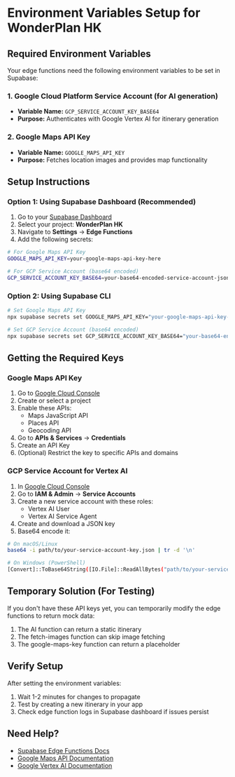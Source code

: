 # Environment Variables Setup for WonderPlan HK

## Required Environment Variables

Your edge functions need the following environment variables to be set in Supabase:

### 1. Google Cloud Platform Service Account (for AI generation)
- **Variable Name:** `GCP_SERVICE_ACCOUNT_KEY_BASE64`
- **Purpose:** Authenticates with Google Vertex AI for itinerary generation

### 2. Google Maps API Key
- **Variable Name:** `GOOGLE_MAPS_API_KEY`  
- **Purpose:** Fetches location images and provides map functionality

## Setup Instructions

### Option 1: Using Supabase Dashboard (Recommended)

1. Go to your [Supabase Dashboard](https://app.supabase.com)
2. Select your project: **WonderPlan HK**
3. Navigate to **Settings** → **Edge Functions**
4. Add the following secrets:

```bash
# For Google Maps API Key
GOOGLE_MAPS_API_KEY=your-google-maps-api-key-here

# For GCP Service Account (base64 encoded)
GCP_SERVICE_ACCOUNT_KEY_BASE64=your-base64-encoded-service-account-json
```

### Option 2: Using Supabase CLI

```bash
# Set Google Maps API Key
npx supabase secrets set GOOGLE_MAPS_API_KEY="your-google-maps-api-key-here" --project-ref ktmnbpighqfinfpbyizu

# Set GCP Service Account (base64 encoded)
npx supabase secrets set GCP_SERVICE_ACCOUNT_KEY_BASE64="your-base64-encoded-service-account-json" --project-ref ktmnbpighqfinfpbyizu
```

## Getting the Required Keys

### Google Maps API Key

1. Go to [Google Cloud Console](https://console.cloud.google.com)
2. Create or select a project
3. Enable these APIs:
   - Maps JavaScript API
   - Places API
   - Geocoding API
4. Go to **APIs & Services** → **Credentials**
5. Create an API Key
6. (Optional) Restrict the key to specific APIs and domains

### GCP Service Account for Vertex AI

1. In [Google Cloud Console](https://console.cloud.google.com)
2. Go to **IAM & Admin** → **Service Accounts**
3. Create a new service account with these roles:
   - Vertex AI User
   - Vertex AI Service Agent
4. Create and download a JSON key
5. Base64 encode it:

```bash
# On macOS/Linux
base64 -i path/to/your-service-account-key.json | tr -d '\n'

# On Windows (PowerShell)
[Convert]::ToBase64String([IO.File]::ReadAllBytes("path/to/your-service-account-key.json"))
```

## Temporary Solution (For Testing)

If you don't have these API keys yet, you can temporarily modify the edge functions to return mock data:

1. The AI function can return a static itinerary
2. The fetch-images function can skip image fetching
3. The google-maps-key function can return a placeholder

## Verify Setup

After setting the environment variables:

1. Wait 1-2 minutes for changes to propagate
2. Test by creating a new itinerary in your app
3. Check edge function logs in Supabase dashboard if issues persist

## Need Help?

- [Supabase Edge Functions Docs](https://supabase.com/docs/guides/functions)
- [Google Maps API Documentation](https://developers.google.com/maps/documentation)
- [Google Vertex AI Documentation](https://cloud.google.com/vertex-ai/docs)
